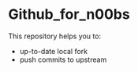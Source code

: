 # Github_for_n00bs

This repository helps you to: 

  - up-to-date local fork
  - push commits to upstream
